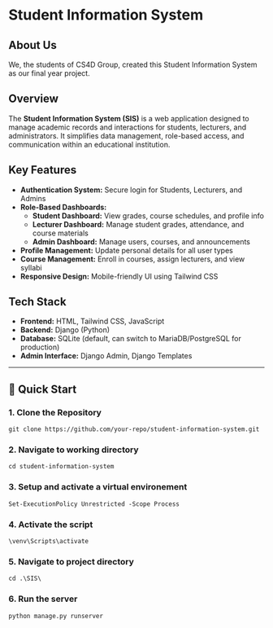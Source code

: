 # Student Information System

## About Us

We, the students of CS4D Group, created this Student Information System as our final year project.

## Overview

The **Student Information System (SIS)** is a web application designed to manage academic records and interactions for students, lecturers, and administrators. It simplifies data management, role-based access, and communication within an educational institution.

## Key Features

* **Authentication System:** Secure login for Students, Lecturers, and Admins
* **Role-Based Dashboards:**
  * **Student Dashboard:** View grades, course schedules, and profile info
  * **Lecturer Dashboard:** Manage student grades, attendance, and course materials
  * **Admin Dashboard:** Manage users, courses, and announcements
* **Profile Management:** Update personal details for all user types
* **Course Management:** Enroll in courses, assign lecturers, and view syllabi
* **Responsive Design:** Mobile-friendly UI using Tailwind CSS

## Tech Stack

* **Frontend:** HTML, Tailwind CSS, JavaScript
* **Backend:** Django (Python)
* **Database:** SQLite (default, can switch to MariaDB/PostgreSQL for production)
* **Admin Interface:** Django Admin, Django Templates

---

## 🚀 Quick Start

### 1. Clone the Repository

```
git clone https://github.com/your-repo/student-information-system.git
```
### 2.  Navigate to working directory
```
cd student-information-system
```

### 3. Setup and activate a virtual environement

```
Set-ExecutionPolicy Unrestricted -Scope Process
```

### 4.  Activate the script
```
\venv\Scripts\activate
```


### 5. Navigate to project directory

```
cd .\SIS\
```

### 6. Run the server

```
python manage.py runserver
```
